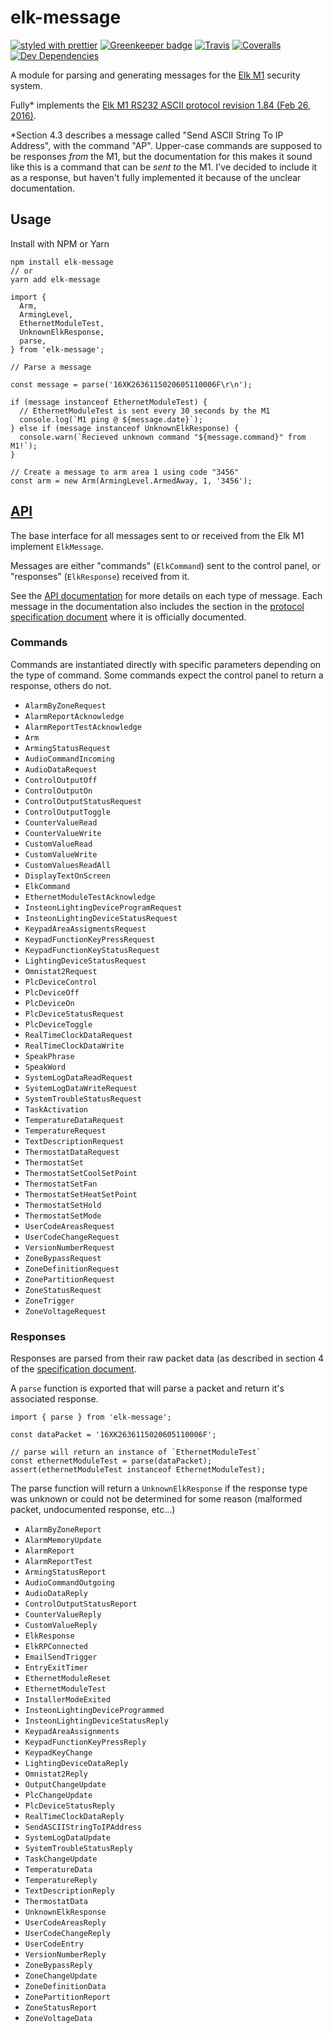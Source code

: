 # elk-message

[![styled with prettier](https://img.shields.io/badge/styled_with-prettier-ff69b4.svg)](https://github.com/prettier/prettier)
[![Greenkeeper badge](https://badges.greenkeeper.io/joekrill/elk-message.svg)](https://greenkeeper.io/)
[![Travis](https://travis-ci.org/joekrill/elk-message.svg?branch=master)](https://travis-ci.org/joekrill/elk-message)
[![Coveralls](https://coveralls.io/repos/github/joekrill/elk-message/badge.svg)](https://coveralls.io/github/joekrill/elk-message)
[![Dev Dependencies](https://david-dm.org/joekrill/elk-message/dev-status.svg)](https://david-dm.org/joekrill/elk-message?type=dev)

A module for parsing and generating messages for the [Elk M1](https://www.elkproducts.com/product-catalog/m1-gold-cross-platform-control) security system.

Fully* implements the [Elk M1 RS232 ASCII protocol revision 1.84 (Feb 26, 2016)](./media/ELK-M1_RS232_PROTOCOL_Ver_1.84.pdf). 

*Section 4.3 describes a message called "Send ASCII String To IP Address", with the command "AP". Upper-case commands are supposed to be responses _from_ the M1, but the documentation for this makes it sound like this is a command that can be _sent to_ the M1. I've decided to include it as a response, but haven't fully implemented it because of the unclear documentation.



## Usage

Install with NPM or Yarn

```
npm install elk-message
// or
yarn add elk-message
```

```
import { 
  Arm, 
  ArmingLevel, 
  EthernetModuleTest, 
  UnknownElkResponse, 
  parse,
} from 'elk-message';

// Parse a message

const message = parse('16XK2636115020605110006F\r\n');

if (message instanceof EthernetModuleTest) {
  // EthernetModuleTest is sent every 30 seconds by the M1
  console.log(`M1 ping @ ${message.date}`);
} else if (message instanceof UnknownElkResponse) {
  console.warn(`Recieved unknown command "${message.command}" from M1!`);
}

// Create a message to arm area 1 using code "3456"
const arm = new Arm(ArmingLevel.ArmedAway, 1, '3456');
```

## [API](https://joekrill.github.io/elk-message)

The base interface for all messages sent to or received from the Elk M1 implement `ElkMessage`. 

Messages are either "commands" (`ElkCommand`) sent to the control panel, or "responses" 
(`ElkResponse`) received from it.

See the [API documentation](https://joekrill.github.io/elk-message) for more details on each type of message. 
Each message in the documentation also includes the section in the 
[protocol specification document](./media/ELK-M1_RS232_PROTOCOL_Ver_1.84.pdf)
where it is officially documented.

### Commands

Commands are instantiated directly with specific parameters depending on the type of command. 
Some commands expect the control panel to return a response, others do not. 

* `AlarmByZoneRequest`
* `AlarmReportAcknowledge`
* `AlarmReportTestAcknowledge`
* `Arm`
* `ArmingStatusRequest`
* `AudioCommandIncoming`
* `AudioDataRequest`
* `ControlOutputOff`
* `ControlOutputOn`
* `ControlOutputStatusRequest`
* `ControlOutputToggle`
* `CounterValueRead`
* `CounterValueWrite`
* `CustomValueRead`
* `CustomValueWrite`
* `CustomValuesReadAll`
* `DisplayTextOnScreen`
* `ElkCommand`
* `EthernetModuleTestAcknowledge`
* `InsteonLightingDeviceProgramRequest`
* `InsteonLightingDeviceStatusRequest`
* `KeypadAreaAssigmentsRequest`
* `KeypadFunctionKeyPressRequest`
* `KeypadFunctionKeyStatusRequest`
* `LightingDeviceStatusRequest`
* `Omnistat2Request`
* `PlcDeviceControl`
* `PlcDeviceOff`
* `PlcDeviceOn`
* `PlcDeviceStatusRequest`
* `PlcDeviceToggle`
* `RealTimeClockDataRequest`
* `RealTimeClockDataWrite`
* `SpeakPhrase`
* `SpeakWord`
* `SystemLogDataReadRequest`
* `SystemLogDataWriteRequest`
* `SystemTroubleStatusRequest`
* `TaskActivation`
* `TemperatureDataRequest`
* `TemperatureRequest`
* `TextDescriptionRequest`
* `ThermostatDataRequest`
* `ThermostatSet`
* `ThermostatSetCoolSetPoint`
* `ThermostatSetFan`
* `ThermostatSetHeatSetPoint`
* `ThermostatSetHold`
* `ThermostatSetMode`
* `UserCodeAreasRequest`
* `UserCodeChangeRequest`
* `VersionNumberRequest`
* `ZoneBypassRequest`
* `ZoneDefinitionRequest`
* `ZonePartitionRequest`
* `ZoneStatusRequest`
* `ZoneTrigger`
* `ZoneVoltageRequest`

### Responses

Responses are parsed from their raw packet data (as described in section 4 of the [specification
document](./media/ELK-M1_RS232_PROTOCOL_Ver_1.84.pdf).

A `parse` function is exported that will parse a packet and return it's associated response. 

```
import { parse } from 'elk-message';

const dataPacket = '16XK2636115020605110006F';

// parse will return an instance of `EthernetModuleTest`
const ethernetModuleTest = parse(dataPacket);
assert(ethernetModuleTest instanceof EthernetModuleTest);
```

The parse function will return a `UnknownElkResponse` if the response type was unknown or could not
be determined for some reason (malformed packet, undocumented response, etc...)

* `AlarmByZoneReport`
* `AlarmMemoryUpdate`
* `AlarmReport`
* `AlarmReportTest`
* `ArmingStatusReport`
* `AudioCommandOutgoing`
* `AudioDataReply`
* `ControlOutputStatusReport`
* `CounterValueReply`
* `CustomValueReply`
* `ElkResponse`
* `ElkRPConnected`
* `EmailSendTrigger`
* `EntryExitTimer`
* `EthernetModuleReset`
* `EthernetModuleTest`
* `InstallerModeExited`
* `InsteonLightingDeviceProgrammed`
* `InsteonLightingDeviceStatusReply`
* `KeypadAreaAssignments`
* `KeypadFunctionKeyPressReply`
* `KeypadKeyChange`
* `LightingDeviceDataReply`
* `Omnistat2Reply`
* `OutputChangeUpdate`
* `PlcChangeUpdate`
* `PlcDeviceStatusReply`
* `RealTimeClockDataReply`
* `SendASCIIStringToIPAddress`
* `SystemLogDataUpdate`
* `SystemTroubleStatusReply`
* `TaskChangeUpdate`
* `TemperatureData`
* `TemperatureReply`
* `TextDescriptionReply`
* `ThermostatData`
* `UnknownElkResponse`
* `UserCodeAreasReply`
* `UserCodeChangeReply`
* `UserCodeEntry`
* `VersionNumberReply`
* `ZoneBypassReply`
* `ZoneChangeUpdate`
* `ZoneDefinitionData`
* `ZonePartitionReport`
* `ZoneStatusReport`
* `ZoneVoltageData`


